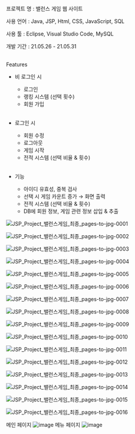 프로젝트 명 : 밸런스 게임 웹 사이트

사용 언어 : Java, JSP, Html, CSS, JavaScript, SQL

사용 툴 : Eclipse, Visual Studio Code, MySQL

개발 기간 : 21.05.26 - 21.05.31

<br>
Features 


- 비 로그인 시
    - 로그인
    - 랭킹 시스템 (선택 횟수)
    - 회원 가입<br><br>

- 로그인 시
    - 회원 수정
    - 로그아웃
    - 게임 시작
    - 전적 시스템 (선택 비율 & 횟수)<br><br>

- 기능
    - 아이디 유효성, 중복 검사
    - 선택 시 게임 카운트 증가 → 화면 출력
    - 전적 시스템 (선택 비율 & 횟수)
    - DB에 회원 정보, 게임 관련 정보 삽입 & 추출

![JSP_Project_밸런스게임_최종_pages-to-jpg-0001](https://user-images.githubusercontent.com/50795314/120182892-f55f5980-c249-11eb-9eb6-ec450caee76e.jpg)

![JSP_Project_밸런스게임_최종_pages-to-jpg-0002](https://user-images.githubusercontent.com/50795314/120182897-f8f2e080-c249-11eb-9907-553908d54641.jpg)

![JSP_Project_밸런스게임_최종_pages-to-jpg-0003](https://user-images.githubusercontent.com/50795314/120182908-fb553a80-c249-11eb-8b21-34f8ddab3dd5.jpg)

![JSP_Project_밸런스게임_최종_pages-to-jpg-0004](https://user-images.githubusercontent.com/50795314/120182913-fd1efe00-c249-11eb-8a40-c6ae5ed70761.jpg)

![JSP_Project_밸런스게임_최종_pages-to-jpg-0005](https://user-images.githubusercontent.com/50795314/120182921-0019ee80-c24a-11eb-9492-88e10aab9603.jpg)

![JSP_Project_밸런스게임_최종_pages-to-jpg-0006](https://user-images.githubusercontent.com/50795314/120182930-027c4880-c24a-11eb-8c6c-721439de9412.jpg)

![JSP_Project_밸런스게임_최종_pages-to-jpg-0007](https://user-images.githubusercontent.com/50795314/120182941-04460c00-c24a-11eb-8c37-2f4ed15193bd.jpg)

![JSP_Project_밸런스게임_최종_pages-to-jpg-0008](https://user-images.githubusercontent.com/50795314/120182949-06a86600-c24a-11eb-8bf9-d8ef8eff365f.jpg)

![JSP_Project_밸런스게임_최종_pages-to-jpg-0009](https://user-images.githubusercontent.com/50795314/120182960-090ac000-c24a-11eb-8ae9-fdaae0ae58e9.jpg)

![JSP_Project_밸런스게임_최종_pages-to-jpg-0010](https://user-images.githubusercontent.com/50795314/120182965-0ad48380-c24a-11eb-9f74-0ded6c8aa65e.jpg)

![JSP_Project_밸런스게임_최종_pages-to-jpg-0011](https://user-images.githubusercontent.com/50795314/120182975-0c9e4700-c24a-11eb-9b8c-f25843e82807.jpg)

![JSP_Project_밸런스게임_최종_pages-to-jpg-0012](https://user-images.githubusercontent.com/50795314/120182988-0f00a100-c24a-11eb-8138-1c46e970beac.jpg)

![JSP_Project_밸런스게임_최종_pages-to-jpg-0013](https://user-images.githubusercontent.com/50795314/120182992-1162fb00-c24a-11eb-8224-4ae5149fdca3.jpg)

![JSP_Project_밸런스게임_최종_pages-to-jpg-0014](https://user-images.githubusercontent.com/50795314/120182997-132cbe80-c24a-11eb-8716-168cecc9c5ec.jpg)

![JSP_Project_밸런스게임_최종_pages-to-jpg-0015](https://user-images.githubusercontent.com/50795314/120183005-158f1880-c24a-11eb-9e08-c6123444c1f7.jpg)

![JSP_Project_밸런스게임_최종_pages-to-jpg-0016](https://user-images.githubusercontent.com/50795314/120183010-1758dc00-c24a-11eb-8ebd-4a6af883a8d4.jpg)

메인 페이지
![image](https://user-images.githubusercontent.com/50795314/120070292-b358db00-c0c4-11eb-98c3-796aee705630.png)
메뉴 페이지
![image](https://user-images.githubusercontent.com/50795314/120104683-a73a4f80-c190-11eb-9d74-e4d6f85a4627.png)
